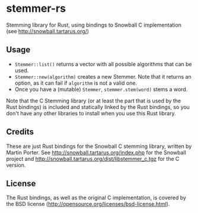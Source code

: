 # stemmer-rs

Stemming library for Rust, using bindings to Snowball C implementation (see http://snowball.tartarus.org/)

## Usage

* `Stemmer::list()` returns a vector with all possible algorithms that
can be used.
* `Stemmer::new(algorithm)` creates a new Stemmer. Note that it
returns an option, as it can fail if `algorithm` is not a valid one.
* Once you have a (mutable) `Stemmer`, `stemmer.stem(word)` stems a
  word. 

Note that the C Stemming library (or at least the part that is used by
the Rust bindings) is included and statically linked by the Rust
bindings, so you don't have any other libraries to install when you
use this Rust library.

## Credits

These are just Rust bindings for the Snowball C stemming library,
written by Martin Porter. See http://snowball.tartarus.org/index.php
for the Snowball project and
http://snowball.tartarus.org/dist/libstemmer_c.tgz for the C version.

## License

The Rust bindings, as well as the original C implementation, is
covered by the BSD license
(http://opensource.org/licenses/bsd-license.html). 
